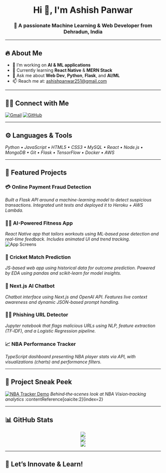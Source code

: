 <h1 align="center">Hi 👋, I'm Ashish Panwar</h1>
<h3 align="center">🚀 A passionate Machine Learning & Web Developer from Dehradun, India</h3>

---

## 🔥 About Me
- 🔭 I’m working on **AI & ML applications**
- 🌱 Currently learning **React Native** & **MERN Stack**
- 💬 Ask me about **Web Dev**, **Python**, **Flask**, and **AI/ML**
- 📫 Reach me at: [ashishpanwar251@gmail.com](mailto:ashishpanwar251@gmail.com)

---

## 🧑‍💻 Connect with Me  
[![Gmail](https://img.shields.io/badge/Gmail-D14836?style=for-the-badge&logo=gmail&logoColor=white)](mailto:ashish05panwar@gmail.com) [![GitHub](https://img.shields.io/badge/GitHub-100000?style=for-the-badge&logo=github&logoColor=white)](https://github.com/ashishpanwar19)

---

## ⚙️ Languages & Tools  
*Python • JavaScript • HTML5 • CSS3 • MySQL • React • Node.js • MongoDB • Git • Flask • TensorFlow • Docker • AWS*

---

## 📌 Featured Projects

### 💳 Online Payment Fraud Detection  
*Built a Flask API around a machine-learning model to detect suspicious transactions. Integrated unit tests and deployed it to Heroku + AWS Lambda.*

### 🏋️‍♂️ AI-Powered Fitness App  
*React Native app that tailors workouts using ML-based pose detection and real-time feedback. Includes animated UI and trend tracking.*
<br/>
![App Screens](https://img.shields.io/badge/Screenshots-View-blue)

### 🏏 Cricket Match Prediction  
*JS-based web app using historical data for outcome prediction. Powered by EDA using pandas and scikit-learn for model insights.*

### 🤖 Next.js AI Chatbot  
*Chatbot interface using Next.js and OpenAI API. Features live context awareness and dynamic JSON-based prompt handling.*

### 🕵️‍♂️ Phishing URL Detector  
*Jupyter notebook that flags malicious URLs using NLP, feature extraction (TF‑IDF), and a Logistic Regression pipeline.*

### 📈 NBA Performance Tracker  
*TypeScript dashboard presenting NBA player stats via API, with visualizations (charts) and performance filters.*

---

## 🎥 Project Sneak Peek
[![NBA Tracker Demo](https://img.youtube.com/vi/6exjyLxSFrc/0.jpg)](https://www.youtube.com/watch?v=6exjyLxSFrc)
*Behind‑the‑scenes look at NBA Vision‑tracking analytics* :contentReference[oaicite:2]{index=2}

---

## 📊 GitHub Stats  
<p align="center">
  <img src="https://github-readme-stats.vercel.app/api?username=ashishpanwar19&show_icons=true&theme=tokyonight"/>
  <br/>
  <img src="https://github-readme-streak-stats.herokuapp.com/?user=ashishpanwar19&theme=tokyonight"/>
  <br/>
  <img src="https://github-readme-stats.vercel.app/api/top-langs/?username=ashishpanwar19&layout=compact&theme=tokyonight"/>
</p>

---

## 🚀 Let’s Innovate & Learn!
